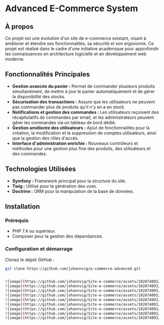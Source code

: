 # Advanced E-Commerce System

## À propos
Ce projet est une évolution d'un site de e-commerce existant, visant à améliorer et étendre ses fonctionnalités, sa sécurité et son ergonomie. Ce projet est réalisé dans le cadre d'une initiative académique pour approfondir les connaissances en architecture logicielle et en développement web moderne.

## Fonctionnalités Principales
- **Gestion avancée du panier :** Permet de commander plusieurs produits simultanément, de mettre à jour le panier automatiquement et de gérer la disponibilité des stocks.
- **Sécurisation des transactions :** Assure que les utilisateurs ne peuvent pas commander plus de produits qu'il n'y en a en stock.
- **Notifications et gestion des commandes :** Les utilisateurs reçoivent des récapitulatifs de commandes par email, et les administrateurs peuvent gérer les commandes via un tableau de bord dédié.
- **Gestion améliorée des utilisateurs :** Ajout de fonctionnalités pour la création, la modification et la suppression de comptes utilisateurs, ainsi que la gestion des rôles d'accès.
- **Interface d'administration enrichie :** Nouveaux contrôleurs et méthodes pour une gestion plus fine des produits, des utilisateurs et des commandes.

## Technologies Utilisées
- **Symfony :** Framework principal pour la structure du site.
- **Twig :** Utilisé pour la génération des vues.
- **Doctrine :** ORM pour la manipulation de la base de données.

## Installation

### Prérequis
- PHP 7.4 ou supérieur.
- Composer pour la gestion des dépendances.

### Configuration et démarrage
Clonez le dépôt GitHub :
```bash
git clone https://github.com/johannvig/e-commerce-advanced.git


![image](https://github.com/johannvig/Site-e-commerce/assets/102874093/c35e10bb-3382-4c4e-8471-d30ebbd66be7)
![image](https://github.com/johannvig/Site-e-commerce/assets/102874093/b5f462ac-f2e9-48ae-b451-32e1cd46e503)
![image](https://github.com/johannvig/Site-e-commerce/assets/102874093/8a5f9f0e-8f29-4f01-8d55-ea6d3927abeb)
![image](https://github.com/johannvig/Site-e-commerce/assets/102874093/bde66cea-7391-4803-8494-f5d50f9df630)
![image](https://github.com/johannvig/Site-e-commerce/assets/102874093/49215194-c3a9-4a31-b039-d408a3041b1d)
![image](https://github.com/johannvig/Site-e-commerce/assets/102874093/7b0b0cbd-941f-41ba-ae2a-a38c9f8928d3)
![image](https://github.com/johannvig/Site-e-commerce/assets/102874093/fb25c150-2f59-46ee-93ac-5f6323c169a1)
![image](https://github.com/johannvig/Site-e-commerce/assets/102874093/cc1433f2-d322-4b41-b914-334d564a7706)
![image](https://github.com/johannvig/Site-e-commerce/assets/102874093/e94db40b-1f88-4636-b9ff-005c8876dfe6)
